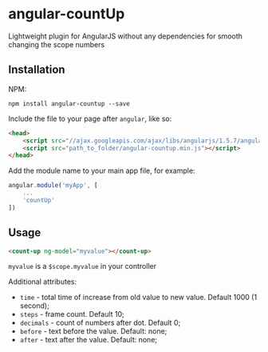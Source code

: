 # angular-countUp #

Lightweight plugin for AngularJS without any dependencies for smooth changing the scope numbers


## Installation ##

NPM:
```
npm install angular-countup --save
```

Include the file to your page after `angular`, like so:

```html
<head>
    <script src="//ajax.googleapis.com/ajax/libs/angularjs/1.5.7/angular.min.js"></script>
    <script src="path_to_folder/angular-countup.min.js"></script>
</head>
```

Add the module name to your main app file, for example:

```javascript
angular.module('myApp', [
    ...
    'countUp'
])
```

## Usage ##

```html
<count-up ng-model="myvalue"></count-up>

```

`myvalue` is a `$scope.myvalue` in your controller

Additional attributes:

- `time` - total time of increase from old value to new value. Default 1000 (1 second);
- `steps` - frame count. Default 10;
- `decimals` - count of numbers after dot. Default 0;
- `before` - text before the value. Default: none;
- `after` - text after the value. Default: none;
